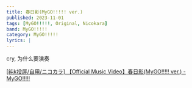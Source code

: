 ```yaml
---
title: 春日影(MyGO!!!!! ver.)
published: 2023-11-01
tags: [MyGO!!!!!, Original, Nicokara]
band: MyGO!!!!!
category: MyGO!!!!!
lyrics: |
---
```

cry, 为什么要演奏

<summary>
    <a href="https://www.bilibili.com/video/BV1vJG2zuEh9/">
        [纯k投屏/自用/ニコカラ] 【Official Music Video】春日影(MyGO!!!!! ver.) - MyGO!!!!!
    </a>
</summary>
